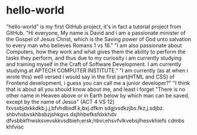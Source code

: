 # hello-world

"hello-world" is my first GitHub project, it's in fact a tutorial project from GitHub.
"Hi everyone, My name is David and i am a passionate minister of the Gospel of Jesus Christ, which is the Saving power of God unto salvation to every man who believes Romans 1 vs 16."
"I am also passionate about Computers, how they work and what gives them the ability to perform the tasks they perform, and thus due to my curiosity i am currently studying and training myself in the Craft of Software Development. I am currently studying at APTECH COMPUTER INSTITUTE."
"I am currently (as at when i wrote this) well versed i would say in the first part(HTML and CSS) of Frontend development, i guess you can call me a junior developer?"
"I think that is about all you should know about me, and least i forget "There is no other name in Heaven above or in Earth below by which man can be saved, except by the name of Jesus" (ACT 4 VS 12)
fxvsxbjdxkkdkb,j.j,bfvhdbxdf.k,bxj.dfkm
sdgjvsdkzjbs.fkz,j.sdjbz. shbvhsbvskhbsbzjshkgvs
dsjhhbefksfdxkhdv
dfvsbbkfhwsksvevskkvsdbieh;ersk;hbvi;ehsvfvlkvebsjlhesvkhlefs cdmbs khfvisc
